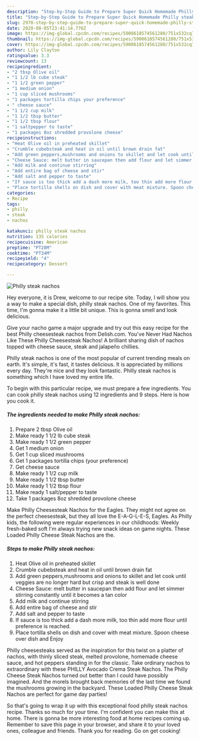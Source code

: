 ```yaml
---
description: "Step-by-Step Guide to Prepare Super Quick Homemade Philly steak nachos"
title: "Step-by-Step Guide to Prepare Super Quick Homemade Philly steak nachos"
slug: 2978-step-by-step-guide-to-prepare-super-quick-homemade-philly-steak-nachos
date: 2020-08-05T23:41:14.776Z
image: https://img-global.cpcdn.com/recipes/5908618574561280/751x532cq70/philly-steak-nachos-recipe-main-photo.jpg
thumbnail: https://img-global.cpcdn.com/recipes/5908618574561280/751x532cq70/philly-steak-nachos-recipe-main-photo.jpg
cover: https://img-global.cpcdn.com/recipes/5908618574561280/751x532cq70/philly-steak-nachos-recipe-main-photo.jpg
author: Lily Clayton
ratingvalue: 3.3
reviewcount: 13
recipeingredient:
- "2 tbsp Olive oil"
- "1 1/2 lb cube steak"
- "1 1/2 green pepper"
- "1 medium onion"
- "1 cup sliced mushrooms"
- "1 packages tortilla chips your preference"
- " cheese sauce"
- "1 1/2 cup milk"
- "1 1/2 tbsp butter"
- "1 1/2 tbsp flour"
- "1 saltpepper to taste"
- "1 packages 8oz shredded provolone cheese"
recipeinstructions:
- "Heat Olive oil in preheated skillet"
- "Crumble cubebsteak and heat in oil until brown drain fat"
- "Add green peppers,mushrooms and onions to skillet and let cook until veggies are no longer hard but crisp and steak is well done"
- "Cheese Sauce: melt butter in saucepan then add flour and let simmer stirring constantly until it becomes a tan color"
- "Add milk and continue stirring"
- "Add entire bag of cheese and stir"
- "Add salt and pepper to taste"
- "If sauce is too thick add a dash more milk, too thin add more flour until preference is reached."
- "Place tortilla shells on dish and cover with meat mixture. Spoon cheese over dish and Enjoy"
categories:
- Recipe
tags:
- philly
- steak
- nachos

katakunci: philly steak nachos 
nutrition: 135 calories
recipecuisine: American
preptime: "PT28M"
cooktime: "PT34M"
recipeyield: "4"
recipecategory: Dessert

---
```



![Philly steak nachos](https://img-global.cpcdn.com/recipes/5908618574561280/751x532cq70/philly-steak-nachos-recipe-main-photo.jpg)

Hey everyone, it is Drew, welcome to our recipe site. Today, I will show you a way to make a special dish, philly steak nachos. One of my favorites. This time, I'm gonna make it a little bit unique. This is gonna smell and look delicious.

Give your nacho game a major upgrade and try out this easy recipe for the best Philly cheesesteak nachos from Delish.com. You&#39;ve Never Had Nachos Like These Philly Cheesesteak Nachos! A brilliant sharing dish of nachos topped with cheese sauce, steak and jalapeño chillies.

Philly steak nachos is one of the most popular of current trending meals on earth. It's simple, it's fast, it tastes delicious. It is appreciated by millions every day. They're nice and they look fantastic. Philly steak nachos is something which I have loved my entire life.


To begin with this particular recipe, we must prepare a few ingredients. You can cook philly steak nachos using 12 ingredients and 9 steps. Here is how you cook it.

<!--inarticleads1-->

##### The ingredients needed to make Philly steak nachos:

1. Prepare 2 tbsp Olive oil
1. Make ready 1 1/2 lb cube steak
1. Make ready 1 1/2 green pepper
1. Get 1 medium onion
1. Get 1 cup sliced mushrooms
1. Get 1 packages tortilla chips (your preference)
1. Get  cheese sauce
1. Make ready 1 1/2 cup milk
1. Make ready 1 1/2 tbsp butter
1. Make ready 1 1/2 tbsp flour
1. Make ready 1 salt/pepper to taste
1. Take 1 packages 8oz shredded provolone cheese


Make Philly Cheesesteak Nachos for the Eagles. They might not agree on the perfect cheesesteak, but they all love the E-A-G-L-E-S, Eagles. As Philly kids, the following were regular experiences in our childhoods: Weekly fresh-baked soft I&#39;m always trying new snack ideas on game nights. These Loaded Philly Cheese Steak Nachos are the. 

<!--inarticleads2-->

##### Steps to make Philly steak nachos:

1. Heat Olive oil in preheated skillet
1. Crumble cubebsteak and heat in oil until brown drain fat
1. Add green peppers,mushrooms and onions to skillet and let cook until veggies are no longer hard but crisp and steak is well done
1. Cheese Sauce: melt butter in saucepan then add flour and let simmer stirring constantly until it becomes a tan color
1. Add milk and continue stirring
1. Add entire bag of cheese and stir
1. Add salt and pepper to taste
1. If sauce is too thick add a dash more milk, too thin add more flour until preference is reached.
1. Place tortilla shells on dish and cover with meat mixture. Spoon cheese over dish and Enjoy


Philly cheesesteaks served as the inspiration for this twist on a platter of nachos, with thinly sliced steak, melted provolone, homemade cheese sauce, and hot peppers standing in for the classic. Take ordinary nachos to extraordinary with these PHILLY Avocado Crema Steak Nachos. The Philly Cheese Steak Nachos turned out better than I could have possibly imagined. And the morels brought back memories of the last time we found the mushrooms growing in the backyard. These Loaded Philly Cheese Steak Nachos are perfect for game day parties! 

So that's going to wrap it up with this exceptional food philly steak nachos recipe. Thanks so much for your time. I'm confident you can make this at home. There is gonna be more interesting food at home recipes coming up. Remember to save this page in your browser, and share it to your loved ones, colleague and friends. Thank you for reading. Go on get cooking!
